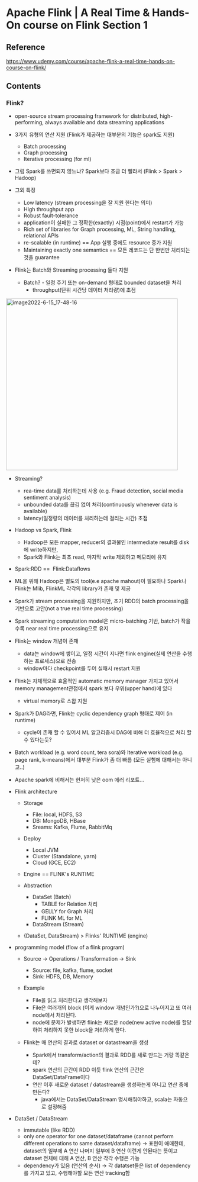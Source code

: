 # Apache Flink | A Real Time & Hands-On course on Flink Section 1

## Reference
https://www.udemy.com/course/apache-flink-a-real-time-hands-on-course-on-flink/


## Contents
### Flink?
 - open-source stream processing framework for distributed, high-performing, always available and data streaming applications
 - 3가지 유형의 연산 지원 (Flink가 제공하는 대부분의 기능은 spark도 지원)
   - Batch processing
   - Graph processing
   - Iterative processing (for ml)


 - 그럼 Spark를 쓰면되지 않느냐? Spark보다 조금 더 빨라서 (Flink > Spark > Hadoop)


 - 그외 특징
   - Low latency (stream processing을 잘 지원 한다는 의미)
   - High throughput app
   - Robust fault-tolerance
   - application이 실패한 그 정확한(exactly) 시점(point)에서 restart가 가능
   - Rich set of libraries for Graph processing, ML, String handling, relational APIs
   - re-scalable (in runtime) == App 실행 중에도 resource 증가 지원
   - Maintaining exactly one semantics == 모든 레코드는 단 한번만 처리되는 것을 guarantee


 - Flink는 Batch와 Streaming processing 둘다 지원
   - Batch?
     - 일정 주기 또는 on-demand 형태로 bounded dataset을 처리
     - throughput(단위 시간당 데이터 처리량)에 초점
<img width="464" alt="image2022-6-15_17-48-16" src="https://user-images.githubusercontent.com/13589283/174443985-fc99d210-b8ce-4253-a056-cb2bfefce42f.png">


   - Streaming?
     - rea-time data를 처리하는데 사용 (e.g. Fraud detection, social media sentiment analysis)
     - unbounded data를 끊김 없이 처리(continuously whenever data is available) 
     - latency(일정량의 데이터를 처리하는데 걸리는 시간) 초점


 - Hadoop vs Spark, Flink
   - Hadoop은 모든 mapper, reducer의 결과물인 intermediate result를 disk에 write하지만,
   - Spark와 Flink는 최초 read, 마지막 write 제외하고 메모리에 유지 


 - Spark:RDD ==  Flink:Dataflows


 - ML을 위해 Hadoop은 별도의 tool(e.e apache mahout)이 필요하나 Spark나 Flink는 Mlib, FlinkML 각각의 library가 존재 및 제공



 - Spark가 stream processing을 지원하지만, 초기 RDD의 batch processing을 기반으로 고안(not a true real time processing)


 - Spark streaming computation model은 micro-batching 기반, batch가 작을 수록 near real time processing으로 유지


 - Flink는 window 개념이 존재
   - data는 window에 쌓이고, 일정 시간이 지나면 flink engine(실제 연산을 수행하는 프로세스)으로 전송
   - window마다 checkpoint를 두어 실패시 restart 지원
 
 - Flink는 자체적으로 효율적인 automatic memory manager 가지고 있어서 memory management관점에서 spark 보다 우위(upper hand)에 있다
   - virtual memory로 스왑 지원


 - Spark가 DAG라면, Flink는 cyclic dependency graph 형태로 제어 (in runtime)
   - cycle이 존재 할 수 있어서 ML 알고리즘시 DAG에 비해 더 효율적으로 처리 할 수 있다는듯?


 - Batch workload (e.g. word count, tera sora)와 Iterative workload (e.g. page rank, k-means)에서 대부분 Flink가 좀 더 빠름 (모든 실험에 대해서는 아니고..)
 
 - Apache spark에 비해서는 현저히 낮은 oom 에러 리포트...


 - Flink architecture
   - Storage
     - File: local, HDFS, S3
     - DB: MongoDB, HBase
     - Sreams: Kafka, Flume, RabbitMq


   - Deploy
     - Local JVM
     - Cluster (Standalone, yarn)
     - Cloud (GCE, EC2)


   - Engine == FLINK's RUNTIME

   - Abstraction
     - DataSet (Batch)
       - TABLE for Relation 처리
       - GELLY for Graph 처리
       - FLINK ML for ML
     - DataStream (Stream)

   - {DataSet, DataStream} > Flinks' RUNTIME (engine)



 - programming model (flow of a flink program)
   - Source → Operations / Transformation → Sink
     - Source: file, kafka, flume, socket
     - Sink: HDFS, DB, Memory


   - Example
     - File을 읽고 처리한다고 생각해보자
     - File은 여러개의 block (이게 window 개념인가?)으로 나누어지고 또 여러 node에서 처리된다.
     - node에 문제가 발생하면 flink는 새로운 node(new active node)를 할당하여 처리하지 못한 block을 처리하게 한다.


   - Flink는 매 연산의 결과로 dataset or datastream을 생성
     - Spark에서 transform/action의 결과로 RDD를 새로 만드는 거랑 똑같은데?
     - spark 연산의 근간이 RDD 이듯 flink 연산의 근간은 DataSet/DataFrame이다
     - 연산 이후 새로운 dataset / datastream을 생성하는게 아니고 연산 중에 만든다?
       - java에서는 DataSet/DataStream 명시해줘야하고, scala는 자동으로 설정해줌 


 - DataSet / DataStream
   - immutable (like RDD)
   - only one operator for one dataset/dataframe (cannot perform different operations to same dataset/dataframe) → 표현이 애매한데, dataset의 일부에 A 연산 나머지 일부에 B 연산 이런게 안된다는 뜻이고 dataset 전체에 대해 A 연산, B 연산 각각 수행은 가능
   - dependency가 있음 (연산의 순서) → 각 datatset들은 list of dependency를 가지고 있고, 수행해야할 모든 연산 tracking함
